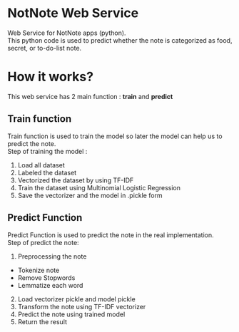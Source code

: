 # NotNote Web Service
Web Service for NotNote apps (python).
<br>
This python code is used to predict whether the note is categorized as food, secret, or to-do-list note.

# How it works?
This web service has 2 main function : <b>train</b> and <b>predict</b>
<br>
## Train function 
Train function is used to train the model so later the model can help us to predict the note.
<br>
Step of training the model :
1. Load all dataset
2. Labeled the dataset
3. Vectorized the dataset by using TF-IDF
4. Train the dataset using Multinomial Logistic Regression
5. Save the vectorizer and the model in .pickle form

## Predict Function
Predict Function is used to predict the note in the real implementation.
<br>
Step of predict the note:
1. Preprocessing the note
  - Tokenize note
  - Remove Stopwords
  - Lemmatize each word
2. Load vectorizer pickle and model pickle
3. Transform the note using TF-IDF vectorizer
4. Predict the note using trained model
5. Return the result
